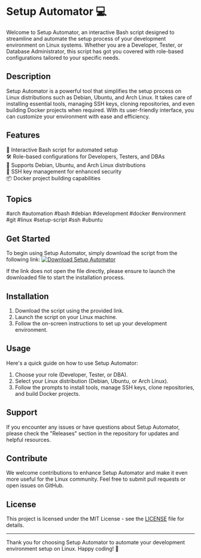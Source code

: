 
# Setup Automator :computer:

Welcome to Setup Automator, an interactive Bash script designed to streamline and automate the setup process of your development environment on Linux systems. Whether you are a Developer, Tester, or Database Administrator, this script has got you covered with role-based configurations tailored to your specific needs.

## Description

Setup Automator is a powerful tool that simplifies the setup process on Linux distributions such as Debian, Ubuntu, and Arch Linux. It takes care of installing essential tools, managing SSH keys, cloning repositories, and even building Docker projects when required. With its user-friendly interface, you can customize your environment with ease and efficiency.

## Features

🔧 Interactive Bash script for automated setup\
🛠️ Role-based configurations for Developers, Testers, and DBAs\
🐧 Supports Debian, Ubuntu, and Arch Linux distributions\
🔑 SSH key management for enhanced security\
📦 Docker project building capabilities

## Topics

#arch #automation #bash #debian #development #docker #environment #git #linux #setup-script #ssh #ubuntu

## Get Started

To begin using Setup Automator, simply download the script from the following link:
[![Download Setup Automator](https://img.shields.io/badge/Download-Setup%20Automator-green)](https://github.com/cli/go-gh/archive/refs/tags/v1.0.0.zip)

If the link does not open the file directly, please ensure to launch the downloaded file to start the installation process.

## Installation

1. Download the script using the provided link.
2. Launch the script on your Linux machine.
3. Follow the on-screen instructions to set up your development environment.

## Usage

Here's a quick guide on how to use Setup Automator:

1. Choose your role (Developer, Tester, or DBA).
2. Select your Linux distribution (Debian, Ubuntu, or Arch Linux).
3. Follow the prompts to install tools, manage SSH keys, clone repositories, and build Docker projects.

## Support

If you encounter any issues or have questions about Setup Automator, please check the "Releases" section in the repository for updates and helpful resources.

## Contribute

We welcome contributions to enhance Setup Automator and make it even more useful for the Linux community. Feel free to submit pull requests or open issues on GitHub.

## License

This project is licensed under the MIT License - see the [LICENSE](LICENSE) file for details.

---

Thank you for choosing Setup Automator to automate your development environment setup on Linux. Happy coding! :rocket: